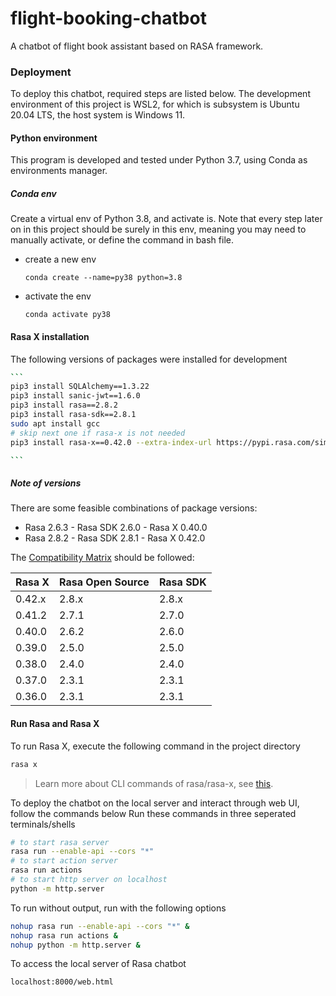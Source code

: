 # flight-booking-chatbot
A chatbot of flight book assistant based on RASA framework.

### Deployment

To deploy this chatbot, required steps are listed below. The development environment of this project is WSL2, for which is subsystem is Ubuntu 20.04 LTS, the host system is Windows 11.

#### Python environment

This program is developed and tested under Python 3.7, using Conda as environments manager. 

##### Conda env

Create a virtual env of Python 3.8, and activate is. Note that every step later on in this project should be surely in this env, meaning you may need to manually activate, or define the command in bash file.

+ create a new env
	```
	conda create --name=py38 python=3.8
	```
	
+ activate the env
	
	```
	conda activate py38
	```

#### Rasa X installation

The following versions of packages were installed for development

````bash
```
pip3 install SQLAlchemy==1.3.22
pip3 install sanic-jwt==1.6.0
pip3 install rasa==2.8.2
pip3 install rasa-sdk==2.8.1
sudo apt install gcc
# skip next one if rasa-x is not needed
pip3 install rasa-x==0.42.0 --extra-index-url https://pypi.rasa.com/simple

```
````

##### Note of versions

 There are some feasible combinations of package versions:
   - Rasa 2.6.3 - Rasa SDK 2.6.0 - Rasa X 0.40.0
   -  Rasa 2.8.2 - Rasa SDK 2.8.1 - Rasa X 0.42.0

The [Compatibility Matrix](https://rasa.com/docs/rasa-x/changelog/compatibility-matrix/) should be followed:

| Rasa X | Rasa Open Source | Rasa SDK |
| ------ | ---------------- | -------- |
| 0.42.x | 2.8.x            | 2.8.x    |
| 0.41.2 | 2.7.1            | 2.7.0    |
| 0.40.0 | 2.6.2            | 2.6.0    |
| 0.39.0 | 2.5.0            | 2.5.0    |
| 0.38.0 | 2.4.0            | 2.4.0    |
| 0.37.0 | 2.3.1            | 2.3.1    |
| 0.36.0 | 2.3.1            | 2.3.1    |

#### Run Rasa and Rasa X

To run Rasa X, execute the following command in the project directory
```bash
rasa x
```
> Learn more about CLI commands of rasa/rasa-x, see [this](https://rasa.com/docs/rasa/command-line-interface/).

To deploy the chatbot on the local server and interact through web UI, follow the commands below
Run these commands in three seperated terminals/shells
``` bash
# to start rasa server
rasa run --enable-api --cors "*" 
# to start action server
rasa run actions 
# to start http server on localhost
python -m http.server 
```
To run without output, run with the following options

``` bash
nohup rasa run --enable-api --cors "*" &
nohup rasa run actions &
nohup python -m http.server &
```

To access the local server of Rasa chatbot
```bash
localhost:8000/web.html
```